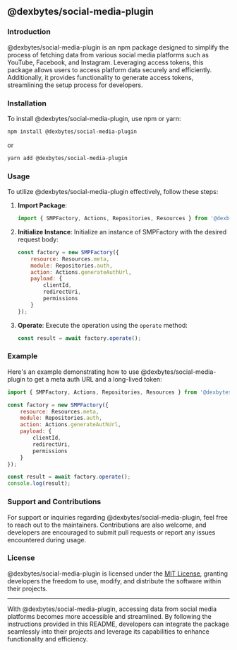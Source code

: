 ## @dexbytes/social-media-plugin

### Introduction

@dexbytes/social-media-plugin is an npm package designed to simplify the process of fetching data from various social media platforms such as YouTube, Facebook, and Instagram. Leveraging access tokens, this package allows users to access platform data securely and efficiently. Additionally, it provides functionality to generate access tokens, streamlining the setup process for developers.

### Installation

To install @dexbytes/social-media-plugin, use npm or yarn:

```bash
npm install @dexbytes/social-media-plugin
```

or

```bash
yarn add @dexbytes/social-media-plugin
```

### Usage

To utilize @dexbytes/social-media-plugin effectively, follow these steps:

1. **Import Package**:
   ```javascript
   import { SMPFactory, Actions, Repositories, Resources } from '@dexbytes/social-media-plugin';
   ```

2. **Initialize Instance**:
   Initialize an instance of SMPFactory with the desired request body:
   ```javascript
   const factory = new SMPFactory({
       resource: Resources.meta,
       module: Repositories.auth,
       action: Actions.generateAuthUrl,
       payload: {
           clientId,
           redirectUri,
           permissions
       }
   });
   ```

3. **Operate**:
   Execute the operation using the `operate` method:
   ```javascript
   const result = await factory.operate();
   ```

### Example

Here's an example demonstrating how to use @dexbytes/social-media-plugin to get a meta auth URL and a long-lived token:

```javascript
import { SMPFactory, Actions, Repositories, Resources } from '@dexbytes/social-media-plugin';

const factory = new SMPFactory({
    resource: Resources.meta,
    module: Repositories.auth,
    action: Actions.generateAuthUrl,
    payload: {
        clientId,
        redirectUri,
        permissions
    }
});

const result = await factory.operate();
console.log(result);
```

### Support and Contributions

For support or inquiries regarding @dexbytes/social-media-plugin, feel free to reach out to the maintainers. Contributions are also welcome, and developers are encouraged to submit pull requests or report any issues encountered during usage.

### License

@dexbytes/social-media-plugin is licensed under the [MIT License](https://opensource.org/licenses/MIT), granting developers the freedom to use, modify, and distribute the software within their projects.

---

With @dexbytes/social-media-plugin, accessing data from social media platforms becomes more accessible and streamlined. By following the instructions provided in this README, developers can integrate the package seamlessly into their projects and leverage its capabilities to enhance functionality and efficiency.